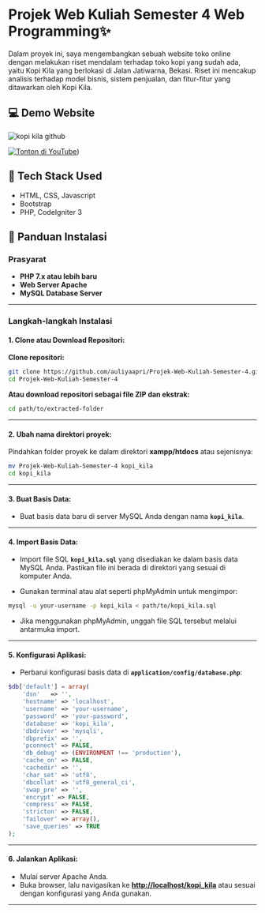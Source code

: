 # Projek Web Kuliah Semester 4 Web Programming✨

Dalam proyek ini, saya mengembangkan sebuah website toko online dengan melakukan riset mendalam terhadap toko kopi yang sudah ada, yaitu Kopi Kila yang berlokasi di Jalan Jatiwarna, Bekasi. Riset ini mencakup analisis terhadap model bisnis, sistem penjualan, dan fitur-fitur yang ditawarkan oleh Kopi Kila.

## 💻 Demo Website
![kopi kila github](https://github.com/user-attachments/assets/e9177316-aa35-4817-85b3-51d9a6f7fd37)

[![Tonton di YouTube](https://img.shields.io/badge/Tonton%20di%20YouTube-FF0000?style=for-the-badge&logo=youtube&logoColor=white)](https://www.youtube.com/watch?v=zfqBxEmlhbI))

## 🚀 Tech Stack Used
- HTML, CSS, Javascript
- Bootstrap
- PHP, CodeIgniter 3

## 📝 Panduan Instalasi

### Prasyarat

- **PHP 7.x atau lebih baru**
- **Web Server Apache**
- **MySQL Database Server**

---

### Langkah-langkah Instalasi

#### 1. Clone atau Download Repositori:

**Clone repositori:**

```bash
git clone https://github.com/auliyaapri/Projek-Web-Kuliah-Semester-4.git
cd Projek-Web-Kuliah-Semester-4
```

**Atau download repositori sebagai file ZIP dan ekstrak:**

```bash
cd path/to/extracted-folder
```

---

#### 2. Ubah nama direktori proyek:

Pindahkan folder proyek ke dalam direktori **xampp/htdocs** atau sejenisnya:

```bash
mv Projek-Web-Kuliah-Semester-4 kopi_kila
cd kopi_kila
```

---

#### 3. Buat Basis Data:

- Buat basis data baru di server MySQL Anda dengan nama **`kopi_kila`**.

---

#### 4. Import Basis Data:

- Import file SQL **`kopi_kila.sql`** yang disediakan ke dalam basis data MySQL Anda. Pastikan file ini berada di direktori yang sesuai di komputer Anda.

- Gunakan terminal atau alat seperti phpMyAdmin untuk mengimpor:

```bash
mysql -u your-username -p kopi_kila < path/to/kopi_kila.sql
```

- Jika menggunakan phpMyAdmin, unggah file SQL tersebut melalui antarmuka import.

---

#### 5. Konfigurasi Aplikasi:

- Perbarui konfigurasi basis data di **`application/config/database.php`**:

```php
$db['default'] = array(
    'dsn'   => '',
    'hostname' => 'localhost',
    'username' => 'your-username',
    'password' => 'your-password',
    'database' => 'kopi_kila',
    'dbdriver' => 'mysqli',
    'dbprefix' => '',
    'pconnect' => FALSE,
    'db_debug' => (ENVIRONMENT !== 'production'),
    'cache_on' => FALSE,
    'cachedir' => '',
    'char_set' => 'utf8',
    'dbcollat' => 'utf8_general_ci',
    'swap_pre' => '',
    'encrypt' => FALSE,
    'compress' => FALSE,
    'stricton' => FALSE,
    'failover' => array(),
    'save_queries' => TRUE
);
```

---

#### 6. Jalankan Aplikasi:

- Mulai server Apache Anda.
- Buka browser, lalu navigasikan ke **[http://localhost/kopi_kila](http://localhost/kopi_kila)** atau sesuai dengan konfigurasi yang Anda gunakan.

---



